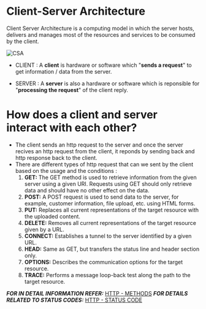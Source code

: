 # Client-Server Architecture
Client Server Architecture is a computing model in which the server hosts, delivers and manages most of the resources and services to be consumed by the client.

![CSA](https://cio-wiki.org/wiki/images/3/34/ClientServerArchitecture1.png)


* CLIENT : A **client** is hardware or software which "**sends a request**" to get information / data from the server.

* SERVER : A **server** is also a hardware or software which is reponsible for "**processing the request**" of the client reply.

# How does a client and server interact with each other?
- The client sends an http request to the server and once the server recives an http request from the client, it reponds by sending back and http response back to the client.
- There are different types of http request that can we sent by the client based on the usage and the conditions :
  1. **GET:** The GET method is used to retrieve information from the given server using a given URI. Requests using GET should only retrieve data and should have no other effect on the data. 
  2. **POST:** A POST request is used to send data to the server, for example, customer information, file upload, etc. using HTML forms.
  3. **PUT:** Replaces all current representations of the target resource with the uploaded content.
  4. **DELETE:** Removes all current representations of the target resource given by a URL.
  5. **CONNECT:** Establishes a tunnel to the server identified by a given URL.
  6. **HEAD:** Same as GET, but transfers the status line and header section only.
  7. **OPTIONS:** Describes the communication options for the target resource.
  8. **TRACE:** Performs a message loop-back test along the path to the target resource.
  
***FOR IN DETAIL INFORMATION REFER:*** [HTTP - METHODS](https://www.tutorialspoint.com/http/http_methods.htm)
***FOR DETAILS RELATED TO STATUS CODES:*** [HTTP - STATUS CODE](https://www.tutorialspoint.com/http/http_status_codes.htm)
